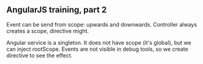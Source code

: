 AngularJS training, part 2
----

Event can be send from scope: upwards and downwards.
Controller always creates a scope, directive might.

Angular service is a singleton. It does not have scope (it's global), but we can inject rootScope.
Events are not visible in debug tools, so we create directive to see the effect.
